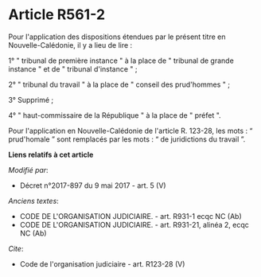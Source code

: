 # Article R561-2

Pour l'application des dispositions étendues par le présent titre en Nouvelle-Calédonie, il y a lieu de lire : 

1° " tribunal de première instance " à la place de " tribunal de grande instance " et de " tribunal d'instance " ; 

2° " tribunal du travail " à la place de " conseil des prud'hommes " ; 

3° Supprimé ; 

4° " haut-commissaire de la République " à la place de " préfet ". 

Pour l'application en Nouvelle-Calédonie de l'article R. 123-28, les mots : “ prud'homale ” sont remplacés par les mots : “
de juridictions du travail ”.

**Liens relatifs à cet article**

_Modifié par_:

  - Décret n°2017-897 du 9 mai 2017 - art. 5 (V)

_Anciens textes_:

  - CODE DE L'ORGANISATION JUDICIAIRE. - art. R931-1 ecqc NC (Ab)
  - CODE DE L'ORGANISATION JUDICIAIRE. - art. R931-21, alinéa 2, ecqc NC (Ab)

_Cite_:

  - Code de l'organisation judiciaire - art. R123-28 (V)

